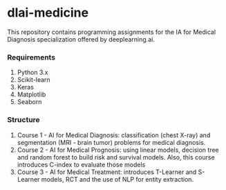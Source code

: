 # dlai-medicine

This repository contains programming assignments for the IA for Medical Diagnosis specialization offered by deeplearning.ai.

### Requirements

1. Python 3.x
2. Scikit-learn
3. Keras
4. Matplotlib
5. Seaborn

### Structure

1. Course 1 - AI for Medical Diagnosis: classification (chest X-ray) and segmentation (MRI - brain tumor) problems for medical diagnosis.
2. Course 2 - AI for Medical Prognosis: using linear models, decision tree and random forest to build risk and survival models. Also, this course introduces C-index to evaluate those models
3. Course 3 - AI for Medical Treatment: introduces T-Learner and S-Learner models, RCT and the use of NLP for entity extraction.  
